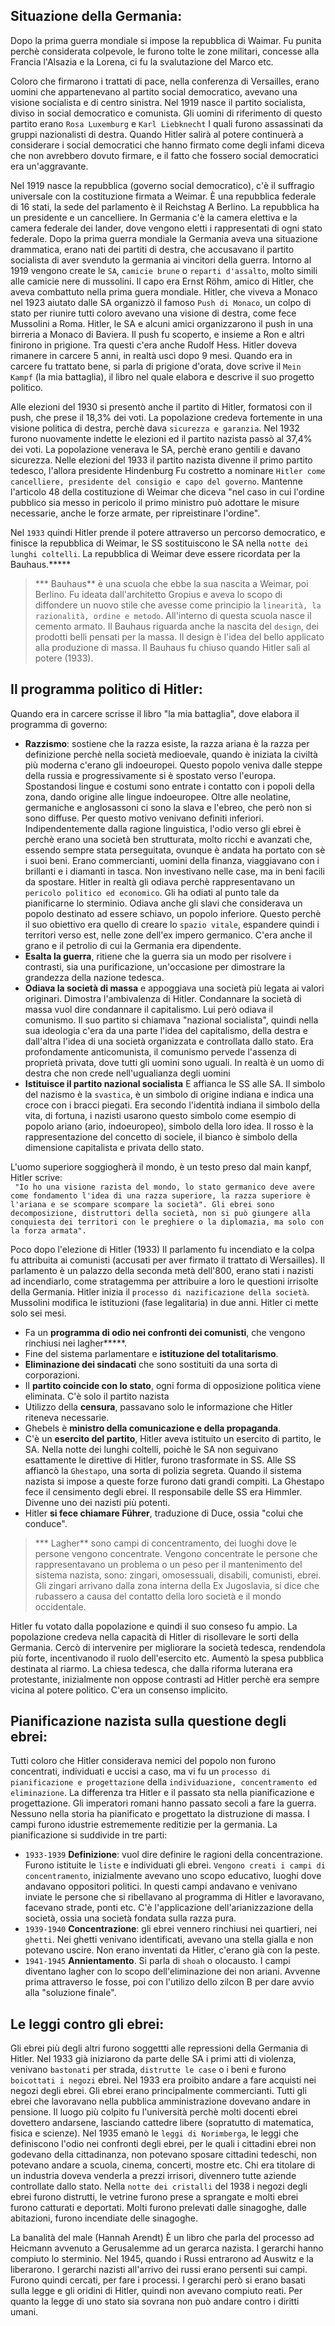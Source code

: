 <IndicePath/>
<script>
  import IndicePath from '$lib/IndicePath/index.svelte';
  </script>

## Situazione della Germania: 
Dopo la prima guerra mondiale si impose la repubblica di Waimar. Fu punita perchè considerata colpevole, le furono tolte le zone militari, concesse alla Francia l'Alsazia e la Lorena, ci fu la svalutazione del Marco etc. 

Coloro che firmarono i trattati di pace, nella conferenza di Versailles, erano uomini che appartenevano al partito social democratico, avevano una visione socialista e di centro sinistra. Nel 1919 nasce il partito socialista, diviso in social democratico e comunista. Gli uomini di riferimento di questo partito erano `Rosa Luxemburg` e `Karl Liebknecht` I quali furono assassinati da gruppi nazionalisti di destra. Quando Hitler salirà al potere continuerà a considerare i social democratici che hanno firmato come degli infami diceva che non avrebbero dovuto firmare, e il fatto che fossero social democratici era un'aggravante.


Nel 1919 nasce la repubblica (governo social democratico), c'è il suffragio universale con la costituzione firmata a Weimar. È una repubblica federale di 16 stati, la sede del parlamento è il Reichstag A Berlino. La repubblica ha un presidente e un cancelliere. In Germania c'è la camera elettiva e la camera federale dei lander, dove vengono eletti i rappresentati di ogni stato federale. 
Dopo la prima guerra mondiale la Germania aveva una situazione drammatica, erano nati dei partiti di destra, che accusavano il partito socialista di aver svenduto la germania ai vincitori della guerra. 
Intorno al 1919 vengono create le `SA`, `camicie brune` o `reparti d'assalto`, molto simili alle camicie nere di mussolini. Il capo era Ernst Röhm, amico di Hitler, che aveva combattuto nella prima guera mondiale. Hitler, che viveva a Monaco nel 1923 aiutato dalle SA organizzò il famoso `Push di Monaco`, un colpo di stato per riunire tutti coloro avevano una visione di destra, come fece Mussolini a Roma. Hitler, le SA e alcuni amici organizzarono il push in una birreria a Monaco di Baviera. Il push fu scoperto, e insieme a Ron e altri finirono in prigione. Tra questi c'era anche Rudolf Hess. Hitler doveva rimanere in carcere 5 anni, in realtà uscì dopo 9 mesi. Quando era in carcere fu trattato bene, si parla di prigione d'orata, dove scrive il `Mein Kampf` (la mia battaglia), il libro nel quale elabora e descrive il suo progetto politico.

Alle elezioni del 1930 si presentò anche il partito di Hitler, formatosi con il push, che prese il 18,3% dei voti. La popolazione credeva fortemente in una visione politica di destra, perchè dava `sicurezza e garanzia`. Nel 1932 furono nuovamente indette le elezioni ed il partito nazista passò al 37,4% dei voti.  La popolazione venerava le SA, perchè erano gentili e davano sicurezza.  Nelle elezioni del 1933 il partito nazista divenne il primo partito tedesco, l'allora presidente Hindenburg Fu costretto a nominare `Hitler come cancelliere, presidente del consigio e capo del governo`. Mantenne l'articolo 48 della costituzione di Weimar che diceva "nel caso in cui l'ordine pubblico sia messo in pericolo il primo ministro può adottare le misure necessarie, anche le forze armate, per ripreistinare l'ordine". 

Nel `1933` quindi Hitler prende il potere attraverso un percorso democratico, e finisce la repubblica di Weimar, le SS sostituiscono le SA nella `notte dei lunghi coltelli`. La repubblica di Weimar deve essere ricordata per la Bauhaus.*****

>*** Bauhaus** è una scuola che ebbe la sua nascita a Weimar, poi Berlino. Fu ideata dall'architetto Gropius e aveva lo scopo di diffondere un nuovo stile che avesse come principio la `linearità, la razionalità, ordine e metodo`. All'interno di questa scuola nasce il cemento armato. Il Bauhaus riguarda anche la nascita del `design`, dei prodotti belli pensati per la massa. Il design è l'idea del bello applicato alla produzione di massa. 
Il Bauhaus fu chiuso quando Hitler salì al potere (1933).

## Il programma politico di Hitler:
Quando era in carcere scrisse il libro "la mia battaglia", dove elabora il programma di governo:
  - **Razzismo**: sostiene che la razza esiste, la razza ariana è la razza per definizione perchè nella società medioevale, quando è iniziata la civiltà più moderna c'erano gli indoeuropei. Questo popolo veniva dalle steppe della russia e progressivamente si è spostato verso l'europa. Spostandosi lingue e costumi sono entrate i contatto con i popoli della zona, dando origine alle lingue indoeuropee. Oltre alle neolatine, germaniche e anglosassoni ci sono la slava e l'ebreo, che però non si sono diffuse. Per questo motivo venivano definiti inferiori. Indipendentemente dalla ragione linguistica, l'odio verso gli ebrei è perchè erano una società ben strutturata, molto ricchi e avanzati che, essendo sempre stata perseguitata, ovunque è andata ha portato con sè i suoi beni. Erano commercianti, uomini della finanza, viaggiavano con i brillanti e i diamanti in tasca. Non investivano nelle case, ma in beni facili da spostare. Hitler in realtà gli odiava perchè rappresentavano un `pericolo politico ed economico`. Gli ha odiati al punto tale da pianificarne lo sterminio. Odiava anche gli slavi che considerava un popolo destinato ad essere schiavo, un popolo inferiore. Questo perchè il suo obiettivo era quello di creare lo `spazio vitale`, espandere quindi i territori verso est, nelle zone dell'ex impero germanico. C'era anche il grano e il petrolio di cui la Germania era dipendente. 
  - **Esalta la guerra**, ritiene che la guerra sia un modo per risolvere i contrasti, sia una purificazione, un'occasione per dimostrare la grandezza della nazione tedesca. 
  - **Odiava la società di massa** e appoggiava una società più legata ai valori originari. Dimostra l'ambivalenza di Hitler. Condannare la società di massa vuol dire condannare il capitalismo. Lui però odiava il comunismo. Il suo partito si chiamava "nazional socialista", quindi nella sua ideologia c'era da una parte l'idea del capitalismo, della destra e dall'altra l'idea di una società organizzata e controllata dallo stato. Era profondamente anticomunista, il comunismo pervede l'assenza di proprietà privata, dove tutti gli uomini sono uguali. In realtà è un uomo di destra che non crede nell'ugualianza degli uomini
  - **Istituisce il partito nazional socialista** E affianca le SS alle SA. Il simbolo del nazismo è la `svastica`, è un simbolo di origine indiana e indica una croce con i bracci piegati. Era secondo l'identità indiana il simbolo della vita, di fortuna, i nazisti usarono questo simbolo come esempio di popolo ariano (ario, indoeuropeo), simbolo della loro idea. Il rosso è la rappresentazione del concetto di sociele, il bianco è simbolo della dimensione capitalista e privata dello stato. 

L'uomo superiore soggiogherà il mondo, è un testo preso dal main kanpf, Hitler scrive:<br>
`` 
"Io ho una visione razista del mondo, lo stato germanico deve avere come fondamento l'idea di una razza superiore, la razza superiore è l'ariana e se scompare scompare la società". Gli ebrei sono decomposizione, distruttori della società, non si può giungere alla conquiesta dei territori con le preghiere o la diplomazia, ma solo con la forza armata".
``

Poco dopo l'elezione di Hitler (1933) Il parlamento fu incendiato e la colpa fu attribuita ai comunisti (accusati per aver firmato il trattato di Wersailles). Il parlamento è un palazzo della seconda metà dell'800, erano stati i nazisti ad incendiarlo, come stratagemma per attribuire a loro le questioni irrisolte della Germania. Hitler inizia il `processo di nazificazione della società`. Mussolini modifica le istituzioni (fase legalitaria) in due anni. Hitler ci mette solo sei mesi. 
  -  Fa un **programma di odio nei confronti dei comunisti**, che vengono rinchiusi nei lagher*****. 
  - Fine del sistema parlamentare e **istituzione del totalitarismo**.
  - **Eliminazione dei sindacati** che sono sostituiti da una sorta di corporazioni.
  - Il **partito coincide con lo stato**, ogni forma di opposizione politica viene eliminata. C'è solo il partito nazista
  - Utilizzo della **censura**, passavano solo le informazione che Hitler riteneva necessarie. 
  - Ghebels è **ministro della comunicazione e della propaganda**.
  - C'è un **esercito del partito**, Hitler aveva istituito un esercito di partito, le SA. Nella notte dei lunghi coltelli, poichè le SA non seguivano esattamente le direttive di Hitler, furono trasformate in SS. Alle SS affiancò la `Ghestapo`, una sorta di polizia segreta. Quando il sistema nazista si impose a queste forze furono dati grandi compiti. La Ghestapo fece il censimento degli ebrei. Il responsabile delle SS era Himmler. Divenne uno dei nazisti più potenti.
  - Hitler **si fece chiamare Führer**, traduzione di Duce, ossia "colui che conduce". 
>*** Lagher** sono campi di concentramento, dei luoghi dove le persone vengono concentrate. Vengono concentrate le persone che rappresentavano un problema o un peso per il mantenimento del sistema nazista, sono: zingari, omosessuali, disabili, comunisti, ebrei. Gli zingari arrivano dalla zona interna della Ex Jugoslavia, si dice che rubassero a causa del contatto della loro società e il mondo occidentale.

Hitler fu votato dalla popolazione e quindi il suo conseso fu ampio. La popolazione credeva nella capacità di Hitler di risollevare le sorti della Germania. Cercò di intervenire per migliorare la società tedesca, rendendola più forte, incentivanodo il ruolo dell'esercito etc. Aumentò la spesa pubblica destinata al riarmo. 
La chiesa tedesca, che dalla riforma luterana era protestante, inizialmente non oppose contrasti ad Hitler perchè era sempre vicina al potere politico. C'era un consenso implicito.

## Pianificazione nazista sulla questione degli ebrei:
Tutti coloro che Hitler considerava nemici del popolo non furono concentrati, individuati e uccisi a caso, ma vi fu un `processo di pianificazione e progettazione` della `individuazione, concentramento ed eliminazione`. La differenza tra Hitler e il passato sta nella pianificazione e progettazione. Gli imperatori romani hanno passato secoli a fare la guerra. Nessuno nella storia ha pianificato e progettato la distruzione di massa. I campi furono idustrie estrememente reditizie per la germania. La pianificazione si suddivide in tre parti:
 - `1933-1939` **Definizione**: vuol dire definire le ragioni della concentrazione. Furono istituite le `liste` e individuati gli ebrei. `Vengono creati i campi di concentramento`, inizialmente avevano uno scopo educativo, luoghi dove andavano oppositori politici. In questi campi andavano e venivano inviate le persone che si ribellavano al programma di Hitler e lavoravano, facevano strade, ponti etc. C'è l'applicazione dell'arianizzazione della società, ossia una società fondata sulla razza pura.
 - `1939-1940` **Concentrazione**: gli ebrei vennero rinchiusi nei quartieri, nei `ghetti`. Nei ghetti venivano identificati, avevano una stella gialla e non potevano uscire. Non erano inventati da Hitler, c'erano già con la peste.
 - `1941-1945` **Annientamento**. Si parla di `shoah` o olocausto. I campi diventano lagher con lo scopo dell'eliminazione dei non ariani. Avvenne prima attraverso le fosse, poi con l'utilizo dello zilcon B per dare avvio alla "soluzione finale". 



## Le leggi contro gli ebrei:
Gli ebrei più degli altri furono soggettti alle repressioni della Germania di Hitler. Nel 1933 già iniziarono da parte delle SA i primi atti di violenza, venivano `bastonati` per strada, `distrutte le case` o i beni e furono `boicottati i negozi` ebrei. Nel 1933 era proibito andare a fare acquisti nei negozi degli ebrei. Gli ebrei erano principalmente commercianti. Tutti gli ebrei che lavoravano nella pubblica amministrazione dovevano andare in pensione. Il luogo più colpito fu l'università perchè molti docenti ebrei dovettero andarsene, lasciando cattedre libere (sopratutto di matematica, fisica e scienze). Nel 1935 emanò le `leggi di Norimberga`, le leggi che definiscono l'odio nei confronti degli ebrei, per le quali i cittadini ebrei non godevano della cittadinanza, non potevano sposare cittadini tedeschi, non potevano andare a scuola, cinema, concerti, mostre etc. Chi era titolare di un industria doveva venderla a prezzi irrisori, divennero tutte aziende controllate dallo stato. Nella `notte dei cristalli` del 1938 i negozi degli ebrei furono distrutti, le vetrine furono prese a sprangate e molti ebrei furono catturati e deportati. Molti furono prelevati dalle sinagoghe, dalle abitazioni, furono incendiate delle sinagoghe. 


La banalità del male (Hannah Arendt)
È un libro che parla del processo ad Heicmann avvenuto a Gerusalemme ad un gerarca nazista. I gerarchi hanno compiuto lo sterminio. Nel 1945, quando i Russi entrarono ad Auswitz e la liberarono. I gerarchi nazisti all'arrivo dei russi erano persenti sui campi. Furono quindi cercati, per fare i processi. I gerarchi però si erano basati sulla legge e gli oridini di Hitler, quindi non avevano compiuto reati. Per quanto la legge di uno stato sia sovrana non può andare contro i diritti umani.